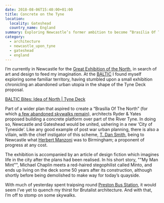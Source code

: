 ```yaml
---
date: 2018-08-06T15:40:00+01:00
title: Concrete on the Tyne
location:
  locality: Gateshead
  country_name: England
summary: Exploring Newcastle’s former ambition to become “Brasília Of The North”.
category:
  - architecture
  - newcastle_upon_tyne
  - gateshead
  - england
---
```


I’m currently in Newcastle for the [Great Exhibition of the North][1], in search of art and design to feed my imagination. At the [BALTIC][2] I found myself exploring some familiar territory, having stumbled upon a small exhibition chronicling an abandoned urban utopia in the shape of the Tyne Deck proposal.

[BALTIC Bites: Idea of North | Tyne Deck](https://www.youtube.com/watch?v=lCUeJwEKUF4)

Part of a wider plan that aspired to create a “Brasília Of The North” (for which [a few abandoned skywalks remain][3]), architects Ryder & Yates proposed building a concrete platform over part of the River Tyne. In doing so, Newcastle and Gateshead would be united, ushering in a new ‘City of Tyneside’. Like any good example of post war urban planning, there is also a villain, with the chief instigator of this scheme, [T. Dan Smith][4], being to Newcastle what [Herbert Manzoni][5] was to Birmingham; a proponent of progress at any cost.

The exhibition is accompanied by an article of design fiction which imagines life in the city after the plans had been realised. In his short story, ""My Man Mint"", Michael Chaplin meets a red-haired stegophilist called Minto, and ends up living on the deck some 50 years after its construction, although shortly before being demolished to make way for today’s quayside.

With much of yesterday spent traipsing round [Preston Bus Station][6], it would seem I’ve yet to quench my thirst for Brutalist architecture. And with that, I’m off to stomp on some skywalks.

[1]: https://getnorth2018.com
[2]: http://baltic.art
[3]: https://metalanddust.org/2016/07/03/newcastles-skywalks/
[4]: https://en.wikipedia.org/wiki/T._Dan_Smith
[5]: https://en.wikipedia.org/wiki/Herbert_Manzoni
[6]: https://www.theguardian.com/artanddesign/2018/jun/09/preston-bus-station-renovation-ove-arup-glorious-reprieve-john-puttick
